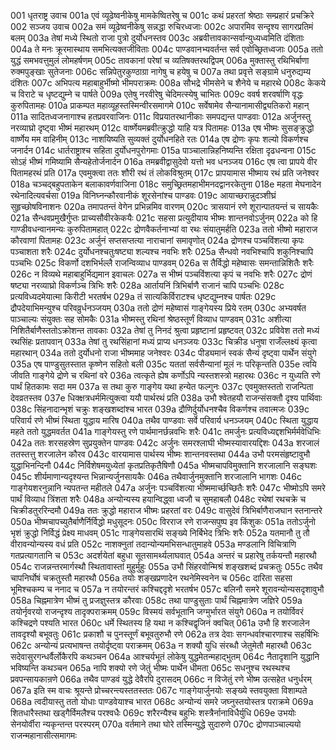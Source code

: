 001  धृतराष्ट्र उवाच
001a एवं व्यूढेष्वनीकेषु मामकेष्वितरेषु च
001c कथं प्रहरतां श्रेष्ठाः सम्प्रहारं प्रचक्रिरे
002  सञ्जय उवाच
002a समं व्यूढेष्वनीकेषु सन्नद्धा रुचिरध्वजाः
002c अपारमिव सन्दृश्य सागरप्रतिमं बलम्
003a तेषां मध्ये स्थितो राजा पुत्रो दुर्योधनस्तव
003c अब्रवीत्तावकान्सर्वान्युध्यध्वमिति दंशिताः
004a ते मनः क्रूरमास्थाय समभित्यक्तजीविताः
004c पाण्डवानभ्यवर्तन्त सर्व एवोच्छ्रितध्वजाः
005a ततो युद्धं समभवत्तुमुलं लोमहर्षणम्
005c तावकानां परेषां च व्यतिषक्तरथद्विपम्
006a मुक्तास्तु रथिभिर्बाणा रुक्मपुङ्खाः सुतेजनाः
006c सन्निपेतुरकुण्ठाग्रा नागेषु च हयेषु च
007a तथा प्रवृत्ते सङ्ग्रामे धनुरुद्यम्य दंशितः
007c अभिपत्य महाबाहुर्भीष्मो भीमपराक्रमः
008a सौभद्रे भीमसेने च शैनेये च महारथे
008c केकये च विराटे च धृष्टद्युम्ने च पार्षते
009a एतेषु नरवीरेषु चेदिमत्स्येषु चाभितः
009c ववर्ष शरवर्षाणि वृद्धः कुरुपितामहः
010a प्राकम्पत महाव्यूहस्तस्मिन्वीरसमागमे
010c सर्वेषामेव सैन्यानामासीद्व्यतिकरो महान्
011a सादितध्वजनागाश्च हतप्रवरवाजिनः
011c विप्रयातरथानीकाः समपद्यन्त पाण्डवाः
012a अर्जुनस्तु नरव्याघ्रो दृष्ट्वा भीष्मं महारथम्
012c वार्ष्णेयमब्रवीत्क्रुद्धो याहि यत्र पितामहः
013a एष भीष्मः सुसङ्क्रुद्धो वार्ष्णेय मम वाहिनीम्
013c नाशयिष्यति सुव्यक्तं दुर्योधनहिते रतः
014a एष द्रोणः कृपः शल्यो विकर्णश्च जनार्दन
014c धार्तराष्ट्राश्च सहिता दुर्योधनपुरोगमाः
015a पाञ्चालान्निहनिष्यन्ति रक्षिता दृढधन्वना
015c सोऽहं भीष्मं गमिष्यामि सैन्यहेतोर्जनार्दन
016a तमब्रवीद्वासुदेवो यत्तो भव धनञ्जय
016c एष त्वा प्रापये वीर पितामहरथं प्रति
017a एवमुक्त्वा ततः शौरी रथं तं लोकविश्रुतम्
017c प्रापयामास भीष्माय रथं प्रति जनेश्वर
018a चञ्चद्बहुपताकेन बलाकावर्णवाजिना
018c समुच्छ्रितमहाभीमनदद्वानरकेतुना
018e महता मेघनादेन रथेनादित्यवर्चसा
019a विनिघ्नन्कौरवानीकं शूरसेनांश्च पाण्डवः
019c आयाच्छरान्नुदञ्शीघ्रं सुहृच्छोषविनाशनः
020a तमापतन्तं वेगेन प्रभिन्नमिव वारणम्
020c त्रासयानं रणे शूरान्पातयन्तं च सायकैः
021a सैन्धवप्रमुखैर्गुप्तः प्राच्यसौवीरकेकयैः
021c सहसा प्रत्युदीयाय भीष्मः शान्तनवोऽर्जुनम्
022a को हि गाण्डीवधन्वानमन्यः कुरुपितामहात्
022c द्रोणवैकर्तनाभ्यां वा रथः संयातुमर्हति
023a ततो भीष्मो महाराज कौरवाणां पितामहः
023c अर्जुनं सप्तसप्तत्या नाराचानां समावृणोत्
024a द्रोणश्च पञ्चविंशत्या कृपः पञ्चाशता शरैः
024c दुर्योधनश्चतुःषष्ट्या शल्यश्च नवभिः शरैः
025a सैन्धवो नवभिश्चापि शकुनिश्चापि पञ्चभिः
025c विकर्णो दशभिर्भल्लै राजन्विव्याध पाण्डवम्
026a स तैर्विद्धो महेष्वासः समन्तान्निशितैः शरैः
026c न विव्यथे महाबाहुर्भिद्यमान इवाचलः
027a स भीष्मं पञ्चविंशत्या कृपं च नवभिः शरैः
027c द्रोणं षष्ट्या नरव्याघ्रो विकर्णञ्च त्रिभिः शरैः
028a आर्तायनिं त्रिभिर्बाणै राजानं चापि पञ्चभिः
028c प्रत्यविध्यदमेयात्मा किरीटी भरतर्षभ
029a तं सात्यकिर्विराटश्च धृष्टद्युम्नश्च पार्षतः
029c द्रौपदेयाभिमन्युश्च परिवव्रुर्धनञ्जयम्
030a ततो द्रोणं महेष्वासं गाङ्गेयस्य प्रिये रतम्
030c अभ्यवर्षत पाञ्चाल्यः संयुक्तः सह सोमकैः
031a भीष्मस्तु रथिनां श्रेष्ठस्तूर्णं विव्याध पाण्डवम्
031c अशीत्या निशितैर्बाणैस्ततोऽक्रोशन्त तावकाः
032a तेषां तु निनदं श्रुत्वा प्रहृष्टानां प्रहृष्टवत्
032c प्रविवेश ततो मध्यं रथसिंहः प्रतापवान्
033a तेषां तु रथसिंहानां मध्यं प्राप्य धनञ्जयः
033c चिक्रीड धनुषा राजँल्लक्ष्यं कृत्वा महारथान्
034a ततो दुर्योधनो राजा भीष्ममाह जनेश्वरः
034c पीड्यमानं स्वकं सैन्यं दृष्ट्वा पार्थेन संयुगे
035a एष पाण्डुसुतस्तात कृष्णेन सहितो बली
035c यततां सर्वसैन्यानां मूलं नः परिकृन्तति
035e त्वयि जीवति गाङ्गेये द्रोणे च रथिनां वरे
036a त्वत्कृते ह्येष कर्णोऽपि न्यस्तशस्त्रो महारथः
036c न युध्यति रणे पार्थं हितकामः सदा मम
037a स तथा कुरु गाङ्गेय यथा हन्येत फल्गुनः
037c एवमुक्तस्ततो राजन्पिता देवव्रतस्तव
037e धिक्क्षत्रधर्ममित्युक्त्वा ययौ पार्थरथं प्रति
038a उभौ श्वेतहयौ राजन्संसक्तौ दृश्य पार्थिवाः
038c सिंहनादान्भृशं चक्रुः शङ्खशब्दांश्च भारत
039a द्रौणिर्दुर्योधनश्चैव विकर्णश्च तवात्मजः
039c परिवार्य रणे भीष्मं स्थिता युद्धाय मारिष
040a तथैव पाण्डवाः सर्वे परिवार्य धनञ्जयम्
040c स्थिता युद्धाय महते ततो युद्धमवर्तत
041a गाङ्गेयस्तु रणे पार्थमानर्छन्नवभिः शरैः
041c तमर्जुनः प्रत्यविध्यद्दशभिर्मर्मवेधिभिः
042a ततः शरसहस्रेण सुप्रयुक्तेन पाण्डवः
042c अर्जुनः समरश्लाघी भीष्मस्यावारयद्दिशः
043a शरजालं ततस्तत्तु शरजालेन कौरव
043c वारयामास पार्थस्य भीष्मः शान्तनवस्तथा
044a उभौ परमसंहृष्टावुभौ युद्धाभिनन्दिनौ
044c निर्विशेषमयुध्येतां कृतप्रतिकृतैषिणौ
045a भीष्मचापविमुक्तानि शरजालानि सङ्घशः
045c शीर्यमाणान्यदृश्यन्त भिन्नान्यर्जुनसायकैः
046a तथैवार्जुनमुक्तानि शरजालानि भागशः
046c गाङ्गेयशरनुन्नानि न्यपतन्त महीतले
047a अर्जुनः पञ्चविंशत्या भीष्ममार्च्छच्छितैः शरैः
047c भीष्मोऽपि समरे पार्थं विव्याध त्रिंशता शरैः
048a अन्योन्यस्य हयान्विद्ध्वा ध्वजौ च सुमहाबलौ
048c रथेषां रथचक्रे च चिक्रीडतुररिन्दमौ
049a ततः क्रुद्धो महाराज भीष्मः प्रहरतां वरः
049c वासुदेवं त्रिभिर्बाणैराजघान स्तनान्तरे
050a भीष्मचापच्युतैर्बाणैर्निर्विद्धो मधुसूदनः
050c विरराज रणे राजन्सपुष्प इव किंशुकः
051a ततोऽर्जुनो भृशं क्रुद्धो निर्विद्धं प्रेक्ष्य माधवम्
051c गाङ्गेयसारथिं सङ्ख्ये निर्बिभेद त्रिभिः शरैः
052a यतमानौ तु तौ वीरावन्योन्यस्य वधं प्रति
052c नाशक्नुतां तदान्योन्यमभिसन्धातुमाहवे
053a मण्डलानि विचित्राणि गतप्रत्यागतानि च
053c अदर्शयेतां बहुधा सूतसामर्थ्यलाघवात्
054a अन्तरं च प्रहारेषु तर्कयन्तौ महारथौ
054c राजन्नन्तरमार्गस्थौ स्थितावास्तां मुहुर्मुहुः
055a उभौ सिंहरवोन्मिश्रं शङ्खशब्दं प्रचक्रतुः
055c तथैव चापनिर्घोषं चक्रतुस्तौ महारथौ
056a तयोः शङ्खप्रणादेन रथनेमिस्वनेन च
056c दारिता सहसा भूमिश्चकम्प च ननाद च
057a न तयोरन्तरं कश्चिद्ददृशे भरतर्षभ
057c बलिनौ समरे शूरावन्योन्यसदृशावुभौ
058a चिह्नमात्रेण भीष्मं तु प्रजज्ञुस्तत्र कौरवाः
058c तथा पाण्डुसुताः पार्थं चिह्नमात्रेण जज्ञिरे
059a तयोर्नृवरयो राजन्दृश्य तादृक्पराक्रमम्
059c विस्मयं सर्वभूतानि जग्मुर्भारत संयुगे
060a न तयोर्विवरं कश्चिद्रणे पश्यति भारत
060c धर्मे स्थितस्य हि यथा न कश्चिद्वृजिनं क्वचित्
061a उभौ हि शरजालेन तावदृश्यौ बभूवतुः
061c प्रकाशौ च पुनस्तूर्णं बभूवतुरुभौ रणे
062a तत्र देवाः सगन्धर्वाश्चारणाश्च सहर्षिभिः
062c अन्योन्यं प्रत्यभाषन्त तयोर्दृष्ट्वा पराक्रमम्
063a न शक्यौ युधि संरब्धौ जेतुमेतौ महारथौ
063c सदेवासुरगन्धर्वैर्लोकैरपि कथञ्चन
064a आश्चर्यभूतं लोकेषु युद्धमेतन्महाद्भुतम्
064c नैतादृशानि युद्धानि भविष्यन्ति कथञ्चन
065a नापि शक्यो रणे जेतुं भीष्मः पार्थेन धीमता
065c सधनुश्च रथस्थश्च प्रवपन्सायकान्रणे
066a तथैव पाण्डवं युद्धे देवैरपि दुरासदम्
066c न विजेतुं रणे भीष्म उत्सहेत धनुर्धरम्
067a इति स्म वाचः श्रूयन्ते प्रोच्चरन्त्यस्ततस्ततः
067c गाङ्गेयार्जुनयोः सङ्ख्ये स्तवयुक्ता विशाम्पते
068a त्वदीयास्तु ततो योधाः पाण्डवेयाश्च भारत
068c अन्योन्यं समरे जघ्नुस्तयोस्तत्र पराक्रमे
069a शितधारैस्तथा खड्गैर्विमलैश्च परश्वधैः
069c शरैरन्यैश्च बहुभिः शस्त्रैर्नानाविधैर्युधि
069e उभयोः सेनयोर्वीरा न्यकृन्तन्त परस्परम्
070a वर्तमाने तथा घोरे तस्मिन्युद्धे सुदारुणे
070c द्रोणपाञ्चाल्ययो राजन्महानासीत्समागमः

